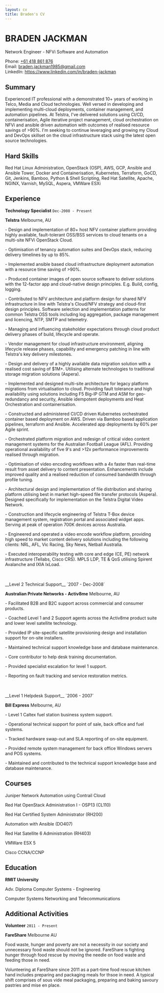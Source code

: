```yaml
---
layout: cv
title: Braden's CV
---
```


# BRADEN JACKMAN
Network Engineer - NFVi Software and Automation

<div id="webaddress">
Phone: <a href="tel: +61 418 861 876">+61 418 861 876</a><br>
Email: <a href="mailto: braden.jackman1985@gmail.com">braden.jackman1985@gmail.com</a><br>
LinkedIn: <a href="https://www.linkedin.com/in/braden-jackman/">https://www.linkedin.com/in/braden-jackman</a><br>
</div>

## Summary
Experienced IT professional with a demonstrated 10+ years of working in Telco, Media and Cloud technologies. Well versed in developing and implementing multi-cloud deployments, container management, and automation pipelines. At Telstra, I've delivered solutions using CI/CD, containerisation, Agile iterative project management, cloud orchestration on NFVi and ansible driven automation with outcomes of realised resource savings of >90%. I'm seeking to continue leveraging and growing my Cloud and DevOps skillset on the cloud infrastructure stack using the latest open source technologies.

## Hard Skills
Red Hat Linux Administration, OpenStack (OSP), AWS, GCP, Ansible and Ansible Tower, Docker and Containerisation, Kubernetes, Terraform, GoCD, Git, Jenkins, Bamboo, Python & Shell Scripting, Red Hat Satellite, Apache, NGINX, Varnish, MySQL, Aspera, VMWare ESXi

## Experience
__Technology Specialist__
`Dec-2008 - Present`

__Telstra__ Melbourne, AU

\- Design and implementation of 80+ host NFV container platform providing highly available, fault-tolerant OSS/BSS services to cloud tenants on a multi-site NFVi OpenStack Cloud.

\- Optimisation of tenancy automation suites and DevOps stack, reducing delivery timelines by up to 85%.

\- Implemented ansible based cloud infrastructure deployment automation with a resource time saving of >90%.

\- Produced container images of open source software to deliver solutions with the 12-factor app and cloud-native design principles. E.g. Build, config, logging.

\- Contributed to NFV architecture and platform design for shared NFV infrastructure in line with Telstra's Cloud/NFV strategy and cloud-first design principles. Software selection and implementation patterns for common Telstra OSS tools including log aggregation, package management and licencing, NTP, SMTP and telemetry.

\- Managing and influencing stakeholder expectations through cloud product delivery phases of build, lifecycle and operate.

\- Vendor management for cloud infrastructure environment, aligning lifecycle release phases, capability and emergency patching in line with Telstra's key delivery milestones.

\- Design and delivery of a highly available data migration solution with a realised cost saving of $1M+. Utilising alternate technologies to traditional storage migration solutions (Aspera).

\- Implemented and designed multi-site architecture for legacy platform migrations from virtualisation to cloud. Providing fault tolerance and high availability using solutions including F5 Big-IP GTM and ASM for geo-redundancy and security, Ansible idempotent deployments and Heat Orchestration and containerisation.

\- Constructed and administered CI/CD driven Kubernetes orchestrated container based deployment on AWS.  Driven via Bamboo based application pipelines, terraform and Ansible.  Accelerated app deployments by 60% per Agile sprint.

\- Orchestrated platform migration and redesign of critical video content management systems for the Australian Football League (AFL). Providing operational availability of five 9's and >12x performance improvements realised through migration.

\- Optimisation of video encoding workflows with a 4x faster than real-time result from asset delivery to content presentation. Enhancements include improved quality and a realised reduction of consumed bandwidth through profile tuning.

\- Architectural design and implementation of file distribution and sharing platform utilising best in market high-speed file transfer protocols (Aspera).  Designed specifically for implementation on the Telstra Digital Video Network.

\- Construction and lifecycle engineering of Telstra T-Box device management system, registration portal and associated widget apps. Serving at peak of operation 700K devices across Australia.

\- Engineered and operated a video encode workflow platform, providing high speed to market content delivery solutions including the following clients: NRL, AFL, Vic Racing, Sky News, Netball Australia.

\- Executed interoperability testing with core and edge (CE, PE) network infrastructure (Tellabs, Cisco CRS). MPLS LDP, TE & QoS utilising  Spirent Avalanche and IXIA IxLoad.

<br>
<br>
__Level 2 Technical Support__
`2007 - Dec-2008`

__Australian Private Networks - Activ8me__ Melbourne, AU

\- Facilitated B2B and B2C support across commercial and consumer products.

\- Coached Level 1 and 2 Support agents across the Activ8me product suite and lower level satellite technology.

\- Provided IP site-specific satellite provisioning design and installation support for on-site installers.

\- Maintained technical support knowledge base and database maintenance.

\- Core contributor to help desk training documentation.

\- Provided specialist escalation for level 1 support.

\- Reporting on fault tracking and service restoration metrics.


<br>
<br>
__Level 1 Helpdesk Support__
`2006 - 2007`

__Bill Express__ Melbourne, AU

\- Level 1 Caltex fuel station business system support.

\- Operational technical support for point of sale, back office and fuel systems.

\- Tracked hardware swap-out and SLA reporting of on-site equipment.

\- Provided remote system management for back office Windows servers and POS systems.

\- Maintained and contributed to the technical support knowledge base and database maintenance.

## Courses
Juniper Network Automation using Contrail Cloud

Red Hat OpenStack Administration I - OSP13 (CL110) 

Red Hat Certified System Administrator (RH200)

Automation with Ansible (DO407) 

Red Hat Satellite 6 Administration (RH403)

VMWare ESX 5

Cisco CCNA/CCNP

## Education
__RMIT University__

Adv. Diploma Computer Systems - Engineering

Computer Systems Networking and Telecommunications

## Additional Activities
__Volunteer__ 
`2011 - Present`

__FareShare__ Melbourne AU

Food waste, hunger and poverty are not a necessity in our society and unnecessary food waste should not be ignored. FareShare is fighting hunger through food rescue by moving the needle on food waste and feeding those in need.  

Volunteering at FareShare since 2011 as a part-time food rescue kitchen hand includes preparing and packaging meals for thsoe in need. A typical shift comprises of sous vide meal packaging, preparing and baking savoury pastries and mise en place.

<!-- ### Footer Last updated: 11042019_1417 -->
